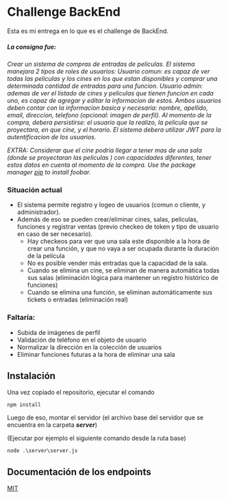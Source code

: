 # Challenge BackEnd

Esta es mi entrega en lo que es el challenge de BackEnd.

##### La consigna fue:

*Crear un sistema de compras de entradas de peliculas. El sistema manejara 2 tipos de roles de usuarios:*
*Usuario comun: es capaz de ver todas las peliculas y los cines en los que estan disponibles y comprar una determinada cantidad de entradas para una funcion.*
*Usuario admin: ademas de ver el listado de cines y peliculas que tienen funcion en cada uno, es capaz de agregar y editar la informacion de estos.*
*Ambos usuarios deben contar con la informacion basica y necesaria: nombre, apellido, email, direccion, telefono (opcional: imagen de perfil).*
*Al momento de la compra, debera persistirse: el usuario que la realizo, la pelicula que se proyectara, en que cine, y el horario.*
*El sistema debera utilizar JWT para la autentificacion de los usuarios.*

*EXTRA:*
*Considerar que el cine podria llegar a tener mas de una sala (donde se proyectaran las peliculas ) con capacidades diferentes, tener estos datos en cuenta al momento de la compra.*
*Use the package manager [pip](https://pip.pypa.io/en/stable/) to install foobar.*



### Situación actual

- El sistema permite registro y logeo de usuarios (comun o cliente, y administrador).
- Además de eso se pueden crear/eliminar cines, salas, películas, funciones y registrar ventas (previo checkeo de token y tipo de usuario en caso de ser necesario).
  - Hay checkeos para ver que una sala este disponible a la hora de crear una función, y que no vaya a ser ocupada durante la duración de la película
  - No es posible vender más entradas que la capacidad de la sala.
  - Cuando se elimina un cine, se eliminan de manera automática todas sus salas (eliminación lógica para mantener un registro histórico de funciones)
  - Cuando se elimina una función, se eliminan automáticamente sus tickets o entradas (eliminación real)

### Faltaría:

- Subida de imágenes de perfíl
- Validación de teléfono en el objeto de usuario
- Normalizar la dirección en la colección de usuarios
- Eliminar funciones futuras a la hora de eliminar una sala

## Instalación
Una vez copiado el repositorio, ejecutar el comando 
```
npm install
```

Luego de eso, montar el servidor (el archivo base del servidor que se encuentra en la carpeta **_server_**)

(Ejecutar por ejemplo el siguiente comando desde la ruta base)
```
node .\server\server.js
```

## Documentación de los endpoints
[MIT](https://choosealicense.com/licenses/mit/)